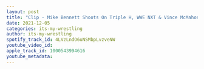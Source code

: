 ```yaml
---
layout: post
title: "Clip - Mike Bennett Shoots On Triple H, WWE NXT & Vince McMahon"
date: 2021-12-05
categories: its-my-wrestling
author: its-my-wrestling
spotify_track_id: 4LVzLndO6uNSMbpLvzveNW
youtube_video_id: 
apple_track_id: 1000543994616
youtube_metadata: 
---
```

